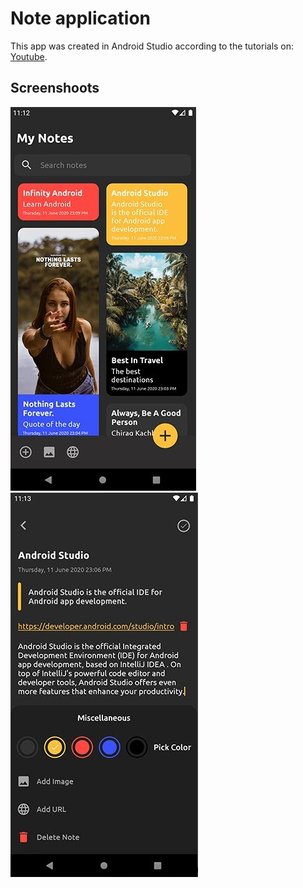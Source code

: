 # Note application
This app was created in Android Studio according to the tutorials on: [Youtube](https://www.youtube.com/watch?v=hlkekoPqsis&list=PLam6bY5NszYN6-a1wt7yRISWfmYPdkbMu).

## Screenshoots
![preview](/app/src/main/java/com/vanca/jan/note/dist/assetets/img/note_app01.png)
![preview](/app/src/main/java/com/vanca/jan/note/dist/assetets/img/note_app02.png)
